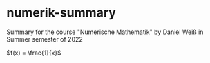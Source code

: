 # numerik-summary
Summary for the course "Numerische Mathematik" by Daniel Weiß in Summer semester of 2022

$f(x) = \frac{1}{x}$
